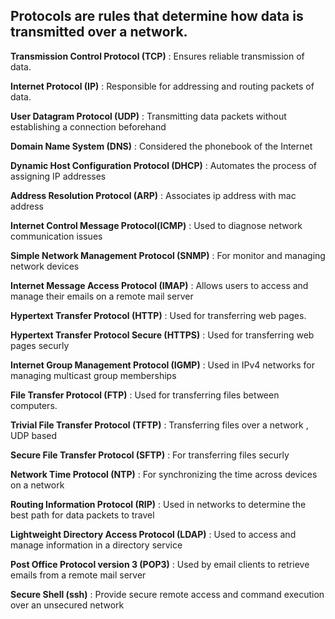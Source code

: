 ## Protocols are rules that determine how data is transmitted over a network.


**Transmission Control Protocol (TCP)**
    : Ensures reliable transmission of data.
    
**Internet Protocol (IP)**
    : Responsible for addressing and routing packets of data.

**User Datagram Protocol (UDP)**
    : Transmitting data packets without establishing a connection beforehand

**Domain Name System (DNS)**
    : Considered the phonebook of the Internet

**Dynamic Host Configuration Protocol (DHCP)**
    : Automates the process of assigning IP addresses 

**Address Resolution Protocol (ARP)**
    : Associates ip address with mac address

**Internet Control Message Protocol(ICMP)**
    : Used to diagnose network communication issues

**Simple Network Management Protocol (SNMP)**
    : For monitor and managing network devices

**Internet Message Access Protocol (IMAP)**
    : Allows users to access and manage their emails on a remote mail server

**Hypertext Transfer Protocol (HTTP)**
    : Used for transferring web pages.

**Hypertext Transfer Protocol Secure (HTTPS)**
    : Used for transferring web pages securly

**Internet Group Management Protocol (IGMP)**
    : Used in IPv4 networks for managing multicast group memberships

**File Transfer Protocol (FTP)**
    : Used for transferring files between computers.

**Trivial File Transfer Protocol (TFTP)**
    : Transferring files over a network , UDP based

**Secure File Transfer Protocol (SFTP)**
    : For transferring files securly

**Network Time Protocol (NTP)**
    :  For synchronizing the time across devices on a network

**Routing Information Protocol (RIP)**
    : Used in networks to determine the best path for data packets to travel 

**Lightweight Directory Access Protocol (LDAP)**
    : Used to access and manage information in a directory service

**Post Office Protocol version 3 (POP3)**
    : Used by email clients to retrieve emails from a remote mail server

**Secure Shell (ssh)**
    : Provide secure remote access and command execution over an unsecured network